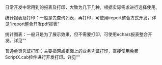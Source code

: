 日常开发中常用到的报表及打印，大致为几下几种，根据实际需求进行选择使用。

统计报表及打印：一般是先查询列表，再打印，可使用ireport整合方式开发，详见”ireport整合开发pdf报表“

统计图表：一般只是为了展示效果，但不需要打印，可使用echars报表整合开发。详见”“

普通单页凭证打印：主要指网点柜面上的业务凭证打印，直接使用免费ScriptX.cab控件进行开发打印。详见""

